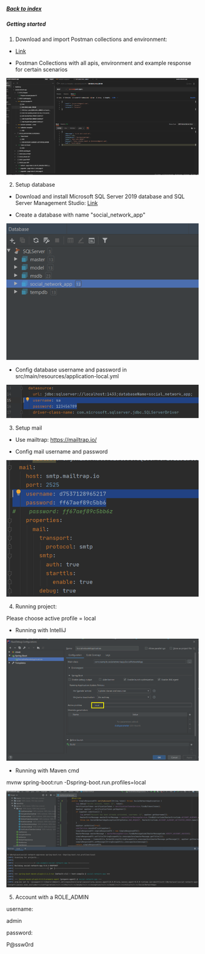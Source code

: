 ##### [Back to index](/README.md)

##### Getting started

1. Download and import Postman collections and environment: 

- [Link](/docs/postman)

- Postman Collections with all apis, environment and example response for certain scenarios

![Preview Postman_Collections](/docs/images/Preview_Postman_collections.png)

2. Setup database

- Download and install Microsoft SQL Server 2019 database and SQL Server Management Studio: [Link](https://youtu.be/QsXWszvjMBM)

- Create a database with name "social_network_app" 

![Database](/docs/images/database.png)

- Config database username and password in src/main/resources/application-local.yml

![Database_config](/docs/images/database_config.png)

3. Setup mail

- Use mailtrap: https://mailtrap.io/

- Config mail username and password

![Config_mailtrap](/docs/images/config_mailtrap.png)

4. Running project: 

Please choose active profile = local

- Running with IntelliJ

![Run_Intellij](/docs/images/run_intellij.png)

- Running with Maven cmd 

mvnw spring-boot:run -Dspring-boot.run.profiles=local

![Run_Maven_cmd](/docs/images/run_maven_cmd.png)

5. Account with a ROLE_ADMIN

username: 

admin

password:
 
P@ssw0rd
